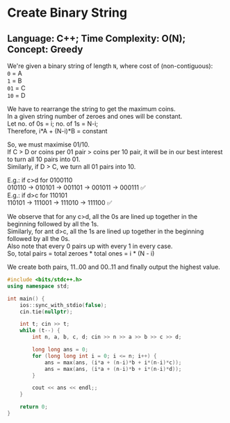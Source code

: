 # Create Binary String

## Language: C++; Time Complexity: O(N); Concept: Greedy

We're given a binary string of length `N`, where cost of (non-contiguous):  
`0` = A  
`1` = B  
`01` = C  
`10` = D

We have to rearrange the string to get the maximum coins.  
In a given string number of zeroes and ones will be constant.  
Let no. of 0s = i; no. of 1s = N-i;  
Therefore, i*A + (N-i)*B = constant   

So, we must maximise 01/10.    
If C > D or coins per 01 pair > coins per 10 pair, it will be in our best interest to turn all 10 pairs into 01.  
Similarly, if D > C, we turn all 01 pairs into 10. 

E.g.: if c>d for 0100110  
010110 -> 010101 -> 001101 -> 001011 -> 000111 ✅  
E.g.: if d>c for 110101  
110101 -> 111001 -> 111010 -> 111100 ✅  

We observe that for any c>d, all the 0s are lined up together in the beginning followed by all the 1s.    
Similarly, for ant d>c, all the 1s are lined up together in the beginning followed by all the 0s.  
Also note that every 0 pairs up with every 1 in every case.  
So, total pairs = total zeroes * total ones = i * (N - i)  

We create both pairs, 11..00 and 00..11 and finally output the highest value.  

```cpp
#include <bits/stdc++.h>
using namespace std;

int main() {
    ios::sync_with_stdio(false);
    cin.tie(nullptr);

    int t; cin >> t;
    while (t--) {
        int n, a, b, c, d; cin >> n >> a >> b >> c >> d;

        long long ans = 0;
        for (long long int i = 0; i <= n; i++) {
            ans = max(ans, (i*a + (n-i)*b + i*(n-i)*c));
            ans = max(ans, (i*a + (n-i)*b + i*(n-i)*d));
        }

        cout << ans << endl;;
    }

    return 0;
}
```





